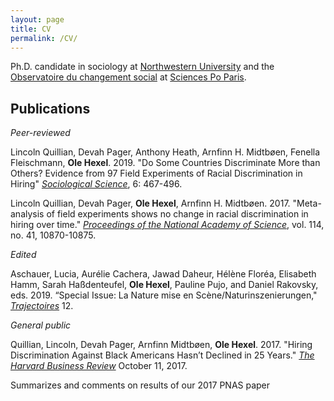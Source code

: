 ```yaml
---
layout: page
title: CV
permalink: /CV/
---
```


Ph.D. candidate in sociology at [Northwestern University](https://www.sociology.northwestern.edu/)  and the [Observatoire du changement social](https://www.sciencespo.fr/osc/en) at [Sciences Po Paris](https://www.sciencespo.fr/en).

## Publications

_Peer-reviewed_

Lincoln Quillian, Devah Pager, Anthony Heath, Arnfinn H. Midtbøen, Fenella Fleischmann, **Ole Hexel**. 2019. "Do Some Countries Discriminate More than Others? Evidence from 97 Field Experiments of Racial Discrimination in Hiring" [_Sociological Science_](https://www.sociologicalscience.com/articles-v6-18-467/), 6: 467-496.

Lincoln Quillian, Devah Pager, **Ole Hexel**, Arnfinn H. Midtbøen. 2017. "Meta-analysis of field experiments shows no change in racial discrimination in hiring over time." [_Proceedings of the National Academy of Science_](https://doi.org/10.1073/pnas.1706255114), vol. 114, no. 41, 10870-10875.

_Edited_

Aschauer, Lucia, Aurélie Cachera, Jawad Daheur, Hélène Floréa, Elisabeth Hamm, Sarah Haßdenteufel, **Ole Hexel**, Pauline Pujo, and Daniel Rakovsky, eds. 2019. “Special Issue: La Nature mise en Scène/Naturinszenierungen," [_Trajectoires_](https://journals.openedition.org/trajectoires/2675) 12.

_General public_

Quillian, Lincoln, Devah Pager, Arnfinn Midtbøen, **Ole Hexel**. 2017. "Hiring
Discrimination Against Black Americans Hasn’t Declined in 25 Years." [_The Harvard Business Review_](https://hbr.org/2017/10/hiring-discrimination-against-black-americans-hasnt-declined-in-25-years)  October 11, 2017.  

Summarizes and comments on results of our 2017 PNAS paper

